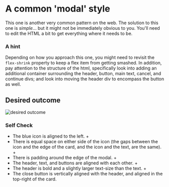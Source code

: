 # A common 'modal' style
This one is another very common pattern on the web. The solution to this one is _simple_... but it might not be immediately obvious to you. You'll need to edit the HTML a bit to get everything where it needs to be.

### A hint
Depending on how you approach this one, you might need to revisit the `flex-shrink` property to keep a flex item from getting smashed. In addition, pay attention to the structure of the html, specifically look into adding an additional container surrounding the header, button, main text, cancel, and continue divs; and look into moving the header div to encompass the button as well.

## Desired outcome

![desired outcome](./desired-outcome.png)

### Self Check

- The blue icon is aligned to the left. +
- There is equal space on either side of the icon (the gaps between the icon and the edge of the card, and the icon and the text, are the same). +
- There is padding around the edge of the modal. +
- The header, text, and buttons are aligned with each other. +
- The header is bold and a slightly larger text-size than the text. +
- The close button is vertically aligned with the header, and aligned in the top-right of the card.
